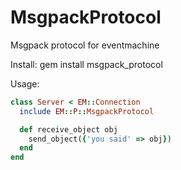 # MsgpackProtocol
Msgpack protocol for eventmachine

Install:
    gem install msgpack_protocol

Usage:

```ruby
class Server < EM::Connection
  include EM::P::MsgpackProtocol

  def receive_object obj
    send_object({'you said' => obj})
  end
end
```

